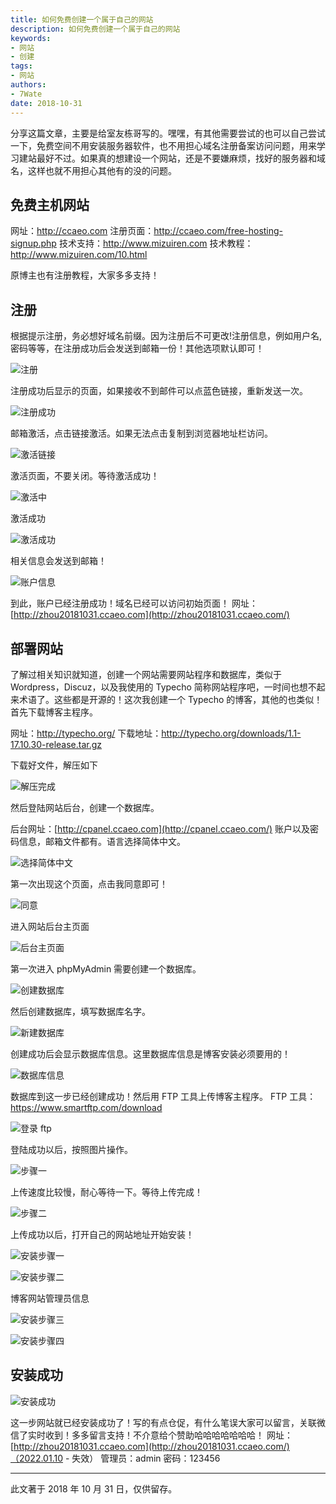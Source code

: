 ```yaml
---
title: 如何免费创建一个属于自己的网站
description: 如何免费创建一个属于自己的网站
keywords:
- 网站
- 创建
tags: 
- 网站
authors:
- 7Wate
date: 2018-10-31
---
```



分享这篇文章，主要是给室友栋哥写的。嘿嘿，有其他需要尝试的也可以自己尝试一下，免费空间不用安装服务器软件，也不用担心域名注册备案访问问题，用来学习建站最好不过。如果真的想建设一个网站，还是不要嫌麻烦，找好的服务器和域名，这样也就不用担心其他有的没的问题。

## 免费主机网站

网址：<http://ccaeo.com>
注册页面：<http://ccaeo.com/free-hosting-signup.php>
技术支持：<http://www.mizuiren.com>
技术教程：<http://www.mizuiren.com/10.html>

原博主也有注册教程，大家多多支持！

## 注册

 根据提示注册，务必想好域名前缀。因为注册后不可更改!注册信息，例如用户名,密码等等，在注册成功后会发送到邮箱一份！其他选项默认即可！

![注册](https://static.7wate.com/img/2020/11/23/ca210089b88d2.png)

注册成功后显示的页面，如果接收不到邮件可以点蓝色链接，重新发送一次。

![注册成功](https://static.7wate.com/img/2020/11/23/a680061b56a35.png)

邮箱激活，点击链接激活。如果无法点击复制到浏览器地址栏访问。

![激活链接](https://static.7wate.com/img/2020/11/23/2005620e7d438.png)

激活页面，不要关闭。等待激活成功！

![激活中](https://static.7wate.com/img/2020/11/23/1ac34002bcbbb.png)

激活成功

![激活成功](https://static.7wate.com/img/2020/11/23/dd1283afcecc4.png)

相关信息会发送到邮箱！

![账户信息](https://static.7wate.com/img/2020/11/23/1f1a5df9e2fe9.png)

到此，账户已经注册成功！域名已经可以访问初始页面！
网址：[http://zhou20181031.ccaeo.com](http://zhou20181031.ccaeo.com/)

## 部署网站

了解过相关知识就知道，创建一个网站需要网站程序和数据库，类似于 Wordpress，Discuz，以及我使用的 Typecho 简称网站程序吧，一时间也想不起来术语了。这些都是开源的！这次我创建一个 Typecho 的博客，其他的也类似！首先下载博客主程序。

网址：<http://typecho.org/>
下载地址：<http://typecho.org/downloads/1.1-17.10.30-release.tar.gz>

下载好文件，解压如下

![解压完成](https://static.7wate.com/img/2020/11/23/0e78759ce3a13.png)

然后登陆网站后台，创建一个数据库。

后台网址：[http://cpanel.ccaeo.com](http://cpanel.ccaeo.com/)
账户以及密码信息，邮箱文件都有。语言选择简体中文。

![选择简体中文](https://static.7wate.com/img/2020/11/23/cbb4237d56405.png)

第一次出现这个页面，点击我同意即可！

![同意](https://static.7wate.com/img/2020/11/23/2c294f0b947e8.png)

进入网站后台主页面

![后台主页面](https://static.7wate.com/img/2020/11/23/53dece800850a.png)

第一次进入 phpMyAdmin 需要创建一个数据库。

![创建数据库](https://static.7wate.com/img/2020/11/23/72394e78284b8.png)

然后创建数据库，填写数据库名字。

![新建数据库](https://static.7wate.com/img/2020/11/23/dc7374a40f4da.png)

创建成功后会显示数据库信息。这里数据库信息是博客安装必须要用的！

![数据库信息](https://static.7wate.com/img/2020/11/23/86b6837353852.png)

数据库到这一步已经创建成功！然后用 FTP 工具上传博客主程序。
FTP 工具：<https://www.smartftp.com/download>

![登录 ftp](https://static.7wate.com/img/2020/11/23/4013c1514c310.png)

登陆成功以后，按照图片操作。

![步骤一](https://static.7wate.com/img/2020/11/23/bd6d39c4104cc.png)

上传速度比较慢，耐心等待一下。等待上传完成！

![步骤二](https://static.7wate.com/img/2020/11/23/b044649a7d73a.png)

上传成功以后，打开自己的网站地址开始安装！

![安装步骤一](https://static.7wate.com/img/2020/11/23/f5ff209a382a1.png)

![安装步骤二](https://static.7wate.com/img/2020/11/23/56cb964c69075.png)

博客网站管理员信息

![安装步骤三](https://static.7wate.com/img/2020/11/23/85714abca1044.png)

![安装步骤四](https://static.7wate.com/img/2020/11/23/9e2567ad92227.png)

## 安装成功

![安装成功](https://static.7wate.com/img/2020/11/23/c2deb561b93a3.png)

这一步网站就已经安装成功了！写的有点仓促，有什么笔误大家可以留言，关联微信了实时收到！多多留言支持！不介意给个赞助哈哈哈哈哈哈哈！
网址：[http://zhou20181031.ccaeo.com](http://zhou20181031.ccaeo.com/)（2022.01.10 - 失效）
管理员：admin
密码：123456

---

此文著于 2018 年 10 月 31 日，仅供留存。
